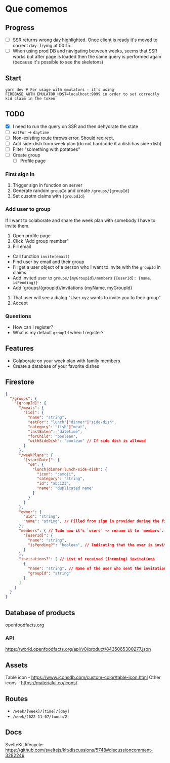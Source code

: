 # Que comemos

## Progress

- [ ] SSR returns wrong day highlighted. Once client is ready it's moved to correct day. Trying at 00:15.
- [ ] When using prod DB and navigating between weeks, seems that SSR works but after page is loaded then the same query is performed again (because it's possible to see the skeletons)

## Start

```
yarn dev # For usage with emulators - it's using FIREBASE_AUTH_EMULATOR_HOST=localhost:9099 in order to set correctly kid claim in the token
```

## TODO

- [x] I need to run the query on SSR and then dehydrate the state
- [ ] `eatFor` -> `daytime`
- [ ] Non-existing route throws error. Should redirect.
- [ ] Add side-dish from week plan (do not hardcode if a dish has side-dish)
- [ ] Filter "something with potatoes"
- [ ] Create group
  - [ ] Profile page

### First sign in
1. Trigger sign in function on server
1. Generate random `groupId` and create `/groups/{groupId}`
1. Set cusotm claims with `{groupdId}`

### Add user to group
If I want to colaborate and share the week plan with somebody I have to invite them.
1. Open profile page
1. Click "Add group member"
1. Fill email
  - Call function `invite(email)`
  - Find user by email and their group
  - I'll get a user object of a person who I want to invite with the `groupId` in claims
  - Add invited user to `groups/{myGroupId}/members` `{[userId]: {name, isPending}}`
  - Add `groups/{groupId}/invitations {myName, myGroupId}
1. That user will see a dialog "User xyz wants to invite you to their group"
1. Accept

### Questions
- How can I register?
- What is my default `groupId` when I register?

## Features

- Colaborate on your week plan with family members
- Create a database of your favorite dishes

## Firestore

```json
{
  "/groups": {
    "[groupId]": {
      "/meals": {
        "[id]": {
          "name": "string",
          "eatFor": "lunch"|"dinner"|"side-dish",
          "category": "fish"|"meat",
          "lastEaten": "datetime",
          "forChild": "boolean",
          "withSideDish": "boolean" // If side dish is allowed
        }
      },
      "/weekPlans": {
        "[startDate]": {
          "d0": {
            "lunch|dinner|lunch-side-dish": {
              "icon": ":emoji",
              "category": "string",
              "id": "abc123",
              "name": "duplicated name"
            }
          }
        }
      },
      "owner": {
        "uid": "string",
        "name": "string", // Filled from sign in provider during the first login
      },
      "members": { // Todo now it's `users` -> rename it to `members`. List of accepted
        "[userId]": {
          "name": "string",
          "isPending?": "boolean", // Indicating that the user is invited but haven't accepted yet
        }
      },
      "invitations?": [ // List of received (incoming) invitations
        {
          "name": "string", // Name of the user who sent the invitation
          "groupId": "string"
        }
      ]
    }
  }
}
```

## Database of products

openfoodfacts.org

### API

https://world.openfoodfacts.org/api/v0/product/8435065300277.json

## Assets

Table icon - https://www.iconsdb.com/custom-color/table-icon.html
Other icons - https://materialui.co/icons/

## Routes

- `/week/[week]/[time]/[day]`
- `/week/2022-11-07/lunch/2`

## Docs

SvelteKit lifecycle: https://github.com/sveltejs/kit/discussions/5748#discussioncomment-3282246
